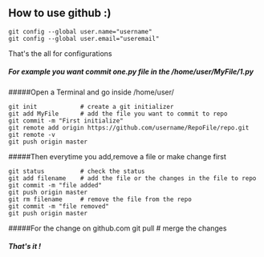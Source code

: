 ## How to use github :)

    git config --global user.name="username"
    git config --global user.email="useremail"

 
That's the all for configurations

##### For example you want commit one.py file in the /home/user/MyFile/1.py

#####Open a Terminal and go inside /home/user/

    git init    	    # create a git initializer
    git add MyFile 	    # add the file you want to commit to repo
    git commit -m "First initialize"
    git remote add origin https://github.com/username/RepoFile/repo.git
    git remote -v
    git push origin master 


#####Then everytime you add,remove a file or make change first

    git status 		    # check the status
    git add filename	# add the file or the changes in the file to repo
    git commit -m "file added"
    git push origin master
    git rm filename	    # remove the file from the repo
    git commit -m "file removed"
    git push origin master 

#####For the change on github.com 
    git pull            # merge the changes
##### That's it !
